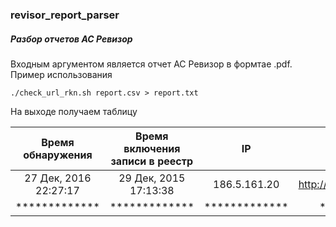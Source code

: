 ### revisor_report_parser

##### Разбор отчетов АС Ревизор

Входным аргументом является отчет АС Ревизор в формтае .pdf. Пример использования

```
./check_url_rkn.sh report.csv > report.txt
```

На выходе получаем таблицу

| Время обнаружения | Время включения записи в реестр | IP | URL/domain | 
|:-----------------:|:-------------------------------:|:--:|:----------:|
| 27 Дек, 2016 22:27:17| 29 Дек, 2015 17:13:38 | 186.5.161.20 | http://www.bookmaker.eu/ |
|     *************    |    *************    |     *************    |     *************    

